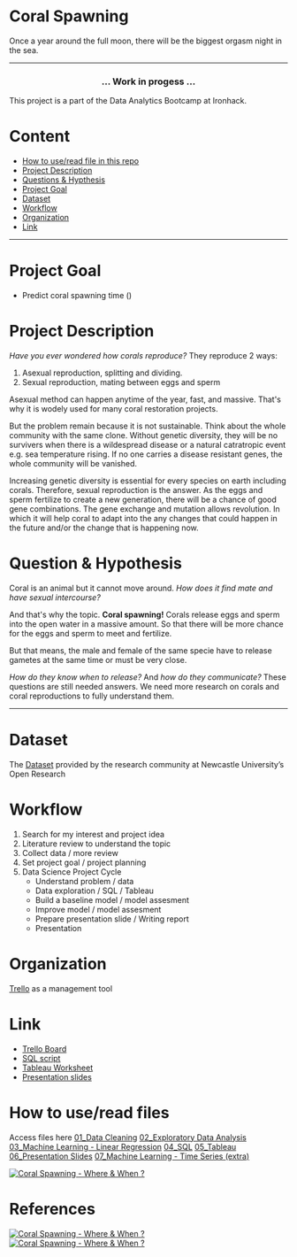 # Coral Spawning
Once a year around the full moon, there will be the biggest orgasm night in the sea. 

---

<h3 align="center">
... Work in progess ...
</h3>


This project is a part of the Data Analytics Bootcamp at Ironhack. 


# Content
- [How to use/read file in this repo](#how-to-useread-files)
- [Project Description](#project-description)
- [Questions & Hypthesis](#question--hypothesis)
- [Project Goal](#project-goal)
- [Dataset](#dataset)
- [Workflow](#workflow)
- [Organization](#organization)
- [Link](#link)

---

# Project Goal
- Predict coral spawning time ()

# Project Description
*Have you ever wondered how corals reproduce?*
They reproduce 2 ways:
1. Asexual reproduction, splitting and dividing. 
2. Sexual reproduction, mating between eggs and sperm

Asexual method can happen anytime of the year, fast, and massive. That's why it is wodely used for many coral restoration projects. 

But the problem remain because it is not sustainable.
Think about the whole community with the same clone. Without genetic diversity, they will be no survivers when there is a wildespread disease or a natural catratropic event e.g. sea temperature rising. If no one carries a disease resistant genes, the whole community will be vanished.

Increasing genetic diversity is essential for every species on earth including corals. Therefore, sexual reproduction is the answer. As the eggs and sperm fertilize to create a new generation, there will be a chance of good gene combinations. The gene exchange and mutation allows revolution. In which it will help coral to adapt into the any changes that could happen in the future and/or the change that is happening now.

# Question & Hypothesis
Coral is an animal but it cannot move around. *How does it find mate and have sexual intercourse?*

And that's why the topic. **Coral spawning!**
Corals release eggs and sperm into the open water in a massive amount. So that there will be more chance for the eggs and sperm to meet and fertilize.

But that means, the male and female of the same specie have to release gametes at the same time or must be very close.


*How do they know when to release?* And *how do they communicate?* 
These questions are still needed answers. We need more research on corals and coral reproductions to fully understand them. 

---

# Dataset
The [Dataset](https://data.ncl.ac.uk/articles/dataset/Coral_Spawning_Database/13082333/1?file=25048202) provided by the research community at Newcastle University’s Open Research

# Workflow
1. Search for my interest and project idea
2. Literature review to understand the topic
3. Collect data / more review
4. Set project goal / project planning
5. Data Science Project Cycle
    - Understand problem / data
    - Data exploration / SQL / Tableau
    - Build a baseline model / model assesment
    - Improve model / model assesment
    - Prepare presentation slide / Writing report
    - Presentation

# Organization
[Trello](https://trello.com/b/sKsXVqJ7/coralspawning) as a management tool

# Link
- [Trello Board](https://trello.com/b/sKsXVqJ7/coralspawning)
- [SQL script](https://github.com/suphawadeeth/coral-spawning/blob/main/coral_spawning.sql)
- [Tableau Worksheet](https://public.tableau.com/shared/9H39Q2K87?:display_count=n&:origin=viz_share_link)
- [Presentation slides]()

# How to use/read files
Access files here
[01_Data Cleaning](https://github.com/suphawadeeth/coral-spawning/blob/main/01_data_cleaning/data_cleaning.ipynb)
[02_Exploratory Data Analysis](https://github.com/suphawadeeth/coral-spawning/blob/main/02_EDA/exploratory_data_analysis.ipynb)
[03_Machine Learning - Linear Regression](https://github.com/suphawadeeth/coral-spawning/blob/main/03_ML_linear_regression/linear_regression.ipynb)
[04_SQL](https://github.com/suphawadeeth/coral-spawning/blob/main/coral_spawning.sql)
[05_Tableau](https://public.tableau.com/shared/9H39Q2K87?:display_count=n&:origin=viz_share_link)
[06_Presentation Slides]()
[07_Machine Learning - Time Series (extra)]()


<div class='tableauPlaceholder' id='viz1690378640803' style='position: relative'><noscript><a href='#'><img alt='Coral Spawning - Where &amp; When ? ' src='https:&#47;&#47;public.tableau.com&#47;static&#47;images&#47;co&#47;coral-spawning-story&#47;CoralsWorldStory&#47;1_rss.png' style='border: none' /></a></noscript><object class='tableauViz'  style='display:none;'><param name='host_url' value='https%3A%2F%2Fpublic.tableau.com%2F' /> <param name='embed_code_version' value='3' /> <param name='site_root' value='' /><param name='name' value='coral-spawning-story&#47;CoralsWorldStory' /><param name='tabs' value='no' /><param name='toolbar' value='yes' /><param name='static_image' value='https:&#47;&#47;public.tableau.com&#47;static&#47;images&#47;co&#47;coral-spawning-story&#47;CoralsWorldStory&#47;1.png' /> <param name='animate_transition' value='yes' /><param name='display_static_image' value='yes' /><param name='display_spinner' value='yes' /><param name='display_overlay' value='yes' /><param name='display_count' value='yes' /><param name='language' value='de-DE' /><param name='filter' value='publish=yes' /></object></div>                <script type='text/javascript'>                    var divElement = document.getElementById('viz1690378640803');                    var vizElement = divElement.getElementsByTagName('object')[0];                    vizElement.style.width='1016px';vizElement.style.height='991px';                    var scriptElement = document.createElement('script');                    scriptElement.src = 'https://public.tableau.com/javascripts/api/viz_v1.js';                    vizElement.parentNode.insertBefore(scriptElement, vizElement);                </script>







# References




####
<div class='tableauPlaceholder' id='viz1690378995897' style='position: relative'><noscript><a href='#'><img alt='Coral Spawning - Where &amp; When ? ' src='https:&#47;&#47;public.tableau.com&#47;static&#47;images&#47;W2&#47;W2XSW8FDC&#47;1_rss.png' style='border: none' /></a></noscript><object class='tableauViz'  style='display:none;'><param name='host_url' value='https%3A%2F%2Fpublic.tableau.com%2F' /> <param name='embed_code_version' value='3' /> <param name='path' value='shared&#47;W2XSW8FDC' /> <param name='toolbar' value='yes' /><param name='static_image' value='https:&#47;&#47;public.tableau.com&#47;static&#47;images&#47;W2&#47;W2XSW8FDC&#47;1.png' /> <param name='animate_transition' value='yes' /><param name='display_static_image' value='yes' /><param name='display_spinner' value='yes' /><param name='display_overlay' value='yes' /><param name='display_count' value='yes' /><param name='language' value='de-DE' /><param name='filter' value='publish=yes' /></object></div>                <script type='text/javascript'>                    var divElement = document.getElementById('viz1690378995897');                    var vizElement = divElement.getElementsByTagName('object')[0];                    vizElement.style.width='1016px';vizElement.style.height='991px';                    var scriptElement = document.createElement('script');                    scriptElement.src = 'https://public.tableau.com/javascripts/api/viz_v1.js';                    vizElement.parentNode.insertBefore(scriptElement, vizElement);                </script>




<div class='tableauPlaceholder' id='viz1690379033970' style='position: relative'><noscript><a href='#'><img alt='Coral Spawning - Where &amp; When ? ' src='https:&#47;&#47;public.tableau.com&#47;static&#47;images&#47;co&#47;coral-spawning-story&#47;CoralsWorldStory&#47;1_rss.png' style='border: none' /></a></noscript><object class='tableauViz'  style='display:none;'><param name='host_url' value='https%3A%2F%2Fpublic.tableau.com%2F' /> <param name='embed_code_version' value='3' /> <param name='path' value='views&#47;coral-spawning-story&#47;CoralsWorldStory?:language=de-DE&amp;:embed=true&amp;publish=yes' /> <param name='toolbar' value='yes' /><param name='static_image' value='https:&#47;&#47;public.tableau.com&#47;static&#47;images&#47;co&#47;coral-spawning-story&#47;CoralsWorldStory&#47;1.png' /> <param name='animate_transition' value='yes' /><param name='display_static_image' value='yes' /><param name='display_spinner' value='yes' /><param name='display_overlay' value='yes' /><param name='display_count' value='yes' /><param name='language' value='de-DE' /><param name='filter' value='publish=yes' /></object></div>                <script type='text/javascript'>                    var divElement = document.getElementById('viz1690379033970');                    var vizElement = divElement.getElementsByTagName('object')[0];                    vizElement.style.width='1016px';vizElement.style.height='991px';                    var scriptElement = document.createElement('script');                    scriptElement.src = 'https://public.tableau.com/javascripts/api/viz_v1.js';                    vizElement.parentNode.insertBefore(scriptElement, vizElement);                </script>